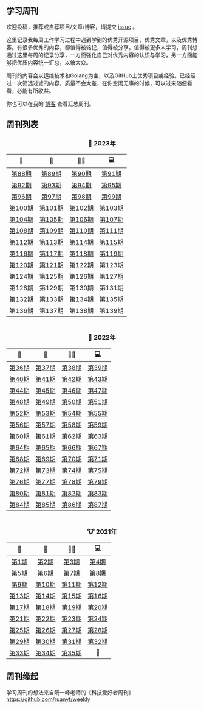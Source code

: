 ## 学习周刊

欢迎投稿，推荐或自荐项目/文章/博客，请提交 [issue](https://github.com/eryajf/Learning-Weekly/issues/new/choose) 。

这里记录我每周工作学习过程中遇到学到的优秀开源项目，优秀文章，以及优秀博客。有很多优秀的内容，都值得被铭记，值得被分享，值得被更多人学习，周刊想通过这里每周的记录分享，一方面强化自己对优秀内容的认识与学习，另一方面能够把优质内容统一汇总，以飨大众。

周刊的内容会以运维技术和Golang为主，以及GitHub上优秀项目或经验。已经经过一次筛选过滤的内容，质量不会太差，在你空闲无事的时候，可以过来随便看看，必能有所收益。

你也可以在我的 [博客](https://wiki.eryajf.net/learning-weekly/) 查看汇总周刊。

## 周刊列表

<div align="center">

### 🐰 2023年


|    📝    |    📔    |   👨‍💻    |    💻    |
| :-----: | :-----: | :-----: | :-----: |
| [第88期](./docs/03.2023%E5%B9%B4/01.%E5%AD%A6%E4%B9%A0%E5%91%A8%E5%88%8A-%E6%80%BB%E7%AC%AC88%E6%9C%9F-2023%E5%B9%B4%E7%AC%AC01%E5%91%A8.md)  | [第89期](./docs/03.2023%E5%B9%B4/2.%E5%AD%A6%E4%B9%A0%E5%91%A8%E5%88%8A-%E6%80%BB%E7%AC%AC89%E6%9C%9F-2023%E5%B9%B4%E7%AC%AC02%E5%91%A8.md)  | [第90期](./docs/03.2023%E5%B9%B4/03.%E5%AD%A6%E4%B9%A0%E5%91%A8%E5%88%8A-%E6%80%BB%E7%AC%AC90%E6%9C%9F-2023%E5%B9%B4%E7%AC%AC03%E5%91%A8.md)  | [第91期](./docs/03.2023%E5%B9%B4/04.%E5%AD%A6%E4%B9%A0%E5%91%A8%E5%88%8A-%E6%80%BB%E7%AC%AC91%E6%9C%9F-2023%E5%B9%B4%E7%AC%AC04%E5%91%A8.md)  |
| [第92期](./docs/03.2023%E5%B9%B4/05.%E5%AD%A6%E4%B9%A0%E5%91%A8%E5%88%8A-%E6%80%BB%E7%AC%AC92%E6%9C%9F-2023%E5%B9%B4%E7%AC%AC05%E5%91%A8.md)  | [第93期](./docs/03.2023%E5%B9%B4/06.%E5%AD%A6%E4%B9%A0%E5%91%A8%E5%88%8A-%E6%80%BB%E7%AC%AC93%E6%9C%9F-2023%E5%B9%B4%E7%AC%AC06%E5%91%A8.md)  | [第94期](./docs/03.2023%E5%B9%B4/07.%E5%AD%A6%E4%B9%A0%E5%91%A8%E5%88%8A-%E6%80%BB%E7%AC%AC94%E6%9C%9F-2023%E5%B9%B4%E7%AC%AC07%E5%91%A8.md)  | [第95期](./docs/03.2023%E5%B9%B4/08.%E5%AD%A6%E4%B9%A0%E5%91%A8%E5%88%8A-%E6%80%BB%E7%AC%AC95%E6%9C%9F-2023%E5%B9%B4%E7%AC%AC08%E5%91%A8.md)  |
| [第96期](./docs/03.2023%E5%B9%B4/09.%E5%AD%A6%E4%B9%A0%E5%91%A8%E5%88%8A-%E6%80%BB%E7%AC%AC96%E6%9C%9F-2023%E5%B9%B4%E7%AC%AC09%E5%91%A8.md)  | [第97期](./docs/03.2023%E5%B9%B4/10.%E5%AD%A6%E4%B9%A0%E5%91%A8%E5%88%8A-%E6%80%BB%E7%AC%AC97%E6%9C%9F-2023%E5%B9%B4%E7%AC%AC10%E5%91%A8.md)  | [第98期](./docs/03.2023%E5%B9%B4/11.%E5%AD%A6%E4%B9%A0%E5%91%A8%E5%88%8A-%E6%80%BB%E7%AC%AC98%E6%9C%9F-2023%E5%B9%B4%E7%AC%AC11%E5%91%A8.md)  | [第99期](./docs/03.2023%E5%B9%B4/12.%E5%AD%A6%E4%B9%A0%E5%91%A8%E5%88%8A-%E6%80%BB%E7%AC%AC99%E6%9C%9F-2023%E5%B9%B4%E7%AC%AC12%E5%91%A8.md)  |
| [第100期](./docs/03.2023%E5%B9%B4/13.%E5%AD%A6%E4%B9%A0%E5%91%A8%E5%88%8A-%E6%80%BB%E7%AC%AC100%E6%9C%9F-2023%E5%B9%B4%E7%AC%AC13%E5%91%A8.md) | [第101期](./docs/03.2023%E5%B9%B4/14.%E5%AD%A6%E4%B9%A0%E5%91%A8%E5%88%8A-%E6%80%BB%E7%AC%AC101%E6%9C%9F-2023%E5%B9%B4%E7%AC%AC14%E5%91%A8.md) | [第102期](./docs/03.2023%E5%B9%B4/15.%E5%AD%A6%E4%B9%A0%E5%91%A8%E5%88%8A-%E6%80%BB%E7%AC%AC102%E6%9C%9F-2023%E5%B9%B4%E7%AC%AC15%E5%91%A8.md) | [第103期](./docs/03.2023%E5%B9%B4/16.%E5%AD%A6%E4%B9%A0%E5%91%A8%E5%88%8A-%E6%80%BB%E7%AC%AC103%E6%9C%9F-2023%E5%B9%B4%E7%AC%AC16%E5%91%A8.md) |
| [第104期](./docs/03.2023%E5%B9%B4/17.%E5%AD%A6%E4%B9%A0%E5%91%A8%E5%88%8A-%E6%80%BB%E7%AC%AC104%E6%9C%9F-2023%E5%B9%B4%E7%AC%AC17%E5%91%A8.md) | [第105期](./docs/03.2023%E5%B9%B4/18.%E5%AD%A6%E4%B9%A0%E5%91%A8%E5%88%8A-%E6%80%BB%E7%AC%AC105%E6%9C%9F-2023%E5%B9%B4%E7%AC%AC18%E5%91%A8.md) | [第106期](./docs/03.2023%E5%B9%B4/19.%E5%AD%A6%E4%B9%A0%E5%91%A8%E5%88%8A-%E6%80%BB%E7%AC%AC106%E6%9C%9F-2023%E5%B9%B4%E7%AC%AC19%E5%91%A8.md) | [第107期](./docs/03.2023%E5%B9%B4/20.%E5%AD%A6%E4%B9%A0%E5%91%A8%E5%88%8A-%E6%80%BB%E7%AC%AC107%E6%9C%9F-2023%E5%B9%B4%E7%AC%AC20%E5%91%A8.md) |
| [第108期](./docs/03.2023%E5%B9%B4/21.%E5%AD%A6%E4%B9%A0%E5%91%A8%E5%88%8A-%E6%80%BB%E7%AC%AC108%E6%9C%9F-2023%E5%B9%B4%E7%AC%AC21%E5%91%A8.md) | [第109期](./docs/03.2023%E5%B9%B4/22.%E5%AD%A6%E4%B9%A0%E5%91%A8%E5%88%8A-%E6%80%BB%E7%AC%AC109%E6%9C%9F-2023%E5%B9%B4%E7%AC%AC22%E5%91%A8.md) | [第110期](./docs/03.2023%E5%B9%B4/23.%E5%AD%A6%E4%B9%A0%E5%91%A8%E5%88%8A-%E6%80%BB%E7%AC%AC110%E6%9C%9F-2023%E5%B9%B4%E7%AC%AC23%E5%91%A8.md) | [第111期](./docs/03.2023%E5%B9%B4/24.%E5%AD%A6%E4%B9%A0%E5%91%A8%E5%88%8A-%E6%80%BB%E7%AC%AC111%E6%9C%9F-2023%E5%B9%B4%E7%AC%AC24%E5%91%A8.md) |
| [第112期](./docs/03.2023%E5%B9%B4/25.%E5%AD%A6%E4%B9%A0%E5%91%A8%E5%88%8A-%E6%80%BB%E7%AC%AC112%E6%9C%9F-2023%E5%B9%B4%E7%AC%AC25%E5%91%A8.md) | [第113期](./docs/03.2023%E5%B9%B4/26.%E5%AD%A6%E4%B9%A0%E5%91%A8%E5%88%8A-%E6%80%BB%E7%AC%AC113%E6%9C%9F-2023%E5%B9%B4%E7%AC%AC26%E5%91%A8.md) | [第114期](./docs/03.2023%E5%B9%B4/27.%E5%AD%A6%E4%B9%A0%E5%91%A8%E5%88%8A-%E6%80%BB%E7%AC%AC114%E6%9C%9F-2023%E5%B9%B4%E7%AC%AC27%E5%91%A8.md) | [第115期](./docs/03.2023年/28.学习周刊-总第115期-2023年第28周.md) |
| [第116期](./docs/03.2023年/29.学习周刊-总第116期-2023年第29周.md) | [第117期](./docs/03.2023年/30.学习周刊-总第117期-2023年第30周.md) | [第118期](./docs/03.2023年/31.学习周刊-总第118期-2023年第31周.md) | [第119期](./docs/03.2023年/32.学习周刊-总第119期-2023年第32周.md) |
| [第120期](./docs/03.2023年/33.学习周刊-总第120期-2023年第33周.md) | [第121期](./docs/03.2023年/34.学习周刊-总第121期-2023年第34周.md) | 第122期 | 第123期 |
| 第124期 | 第125期 | 第126期 | 第127期 |
| 第128期 | 第129期 | 第130期 | 第131期 |
| 第132期 | 第133期 | 第134期 | 第135期 |
| 第136期 | 第137期 | 第138期 | 第139期 |

<img src="https://camo.githubusercontent.com/82291b0fe831bfc6781e07fc5090cbd0a8b912bb8b8d4fec0696c881834f81ac/68747470733a2f2f70726f626f742e6d656469612f394575424971676170492e676966"
width="800"  height="3">

### 🐯 2022年


|   📝    |   📔    |   👨‍💻   |   💻    |
| :----: | :----: | :----: | :----: |
| [第36期](https://github.com/eryajf/Learning-Weekly/blob/main/docs/02.2022%E5%B9%B4/01.%E5%AD%A6%E4%B9%A0%E5%91%A8%E5%88%8A-%E6%80%BB%E7%AC%AC36%E6%9C%9F-2022%E5%B9%B4%E7%AC%AC01%E5%91%A8.md) | [第37期](https://github.com/eryajf/Learning-Weekly/blob/main/docs/02.2022%E5%B9%B4/02.%E5%AD%A6%E4%B9%A0%E5%91%A8%E5%88%8A-%E6%80%BB%E7%AC%AC37%E6%9C%9F-2022%E5%B9%B4%E7%AC%AC02%E5%91%A8.md) | [第38期](https://github.com/eryajf/Learning-Weekly/blob/main/docs/02.2022%E5%B9%B4/03.%E5%AD%A6%E4%B9%A0%E5%91%A8%E5%88%8A-%E6%80%BB%E7%AC%AC38%E6%9C%9F-2022%E5%B9%B4%E7%AC%AC03%E5%91%A8.md) | [第39期](https://github.com/eryajf/Learning-Weekly/blob/main/docs/02.2022%E5%B9%B4/04.%E5%AD%A6%E4%B9%A0%E5%91%A8%E5%88%8A-%E6%80%BB%E7%AC%AC39%E6%9C%9F-2022%E5%B9%B4%E7%AC%AC04%E5%91%A8.md) |
| [第40期](https://github.com/eryajf/Learning-Weekly/blob/main/docs/02.2022%E5%B9%B4/05.%E5%AD%A6%E4%B9%A0%E5%91%A8%E5%88%8A-%E6%80%BB%E7%AC%AC40%E6%9C%9F-2022%E5%B9%B4%E7%AC%AC05%E5%91%A8.md) | [第41期](https://github.com/eryajf/Learning-Weekly/blob/main/docs/02.2022%E5%B9%B4/06.%E5%AD%A6%E4%B9%A0%E5%91%A8%E5%88%8A-%E6%80%BB%E7%AC%AC41%E6%9C%9F-2022%E5%B9%B4%E7%AC%AC06%E5%91%A8.md) | [第42期](https://github.com/eryajf/Learning-Weekly/blob/main/docs/02.2022%E5%B9%B4/07.%E5%AD%A6%E4%B9%A0%E5%91%A8%E5%88%8A-%E6%80%BB%E7%AC%AC42%E6%9C%9F-2022%E5%B9%B4%E7%AC%AC07%E5%91%A8.md) | [第43期](https://github.com/eryajf/Learning-Weekly/blob/main/docs/02.2022%E5%B9%B4/08.%E5%AD%A6%E4%B9%A0%E5%91%A8%E5%88%8A-%E6%80%BB%E7%AC%AC43%E6%9C%9F-2022%E5%B9%B4%E7%AC%AC08%E5%91%A8.md) |
| [第44期](https://github.com/eryajf/Learning-Weekly/blob/main/docs/02.2022%E5%B9%B4/09.%E5%AD%A6%E4%B9%A0%E5%91%A8%E5%88%8A-%E6%80%BB%E7%AC%AC44%E6%9C%9F-2022%E5%B9%B4%E7%AC%AC09%E5%91%A8.md) | [第45期](https://github.com/eryajf/Learning-Weekly/blob/main/docs/02.2022%E5%B9%B4/10.%E5%AD%A6%E4%B9%A0%E5%91%A8%E5%88%8A-%E6%80%BB%E7%AC%AC45%E6%9C%9F-2022%E5%B9%B4%E7%AC%AC10%E5%91%A8.md) | [第46期](https://github.com/eryajf/Learning-Weekly/blob/main/docs/02.2022%E5%B9%B4/11.%E5%AD%A6%E4%B9%A0%E5%91%A8%E5%88%8A-%E6%80%BB%E7%AC%AC46%E6%9C%9F-2022%E5%B9%B4%E7%AC%AC11%E5%91%A8.md) | [第47期](https://github.com/eryajf/Learning-Weekly/blob/main/docs/02.2022%E5%B9%B4/12.%E5%AD%A6%E4%B9%A0%E5%91%A8%E5%88%8A-%E6%80%BB%E7%AC%AC47%E6%9C%9F-2022%E5%B9%B4%E7%AC%AC12%E5%91%A8.md) |
| [第48期](https://github.com/eryajf/Learning-Weekly/blob/main/docs/02.2022%E5%B9%B4/13.%E5%AD%A6%E4%B9%A0%E5%91%A8%E5%88%8A-%E6%80%BB%E7%AC%AC48%E6%9C%9F-2022%E5%B9%B4%E7%AC%AC13%E5%91%A8.md) | [第49期](https://github.com/eryajf/Learning-Weekly/blob/main/docs/02.2022%E5%B9%B4/14.%E5%AD%A6%E4%B9%A0%E5%91%A8%E5%88%8A-%E6%80%BB%E7%AC%AC49%E6%9C%9F-2022%E5%B9%B4%E7%AC%AC14%E5%91%A8.md) | [第50期](https://github.com/eryajf/Learning-Weekly/blob/main/docs/02.2022%E5%B9%B4/15.%E5%AD%A6%E4%B9%A0%E5%91%A8%E5%88%8A-%E6%80%BB%E7%AC%AC50%E6%9C%9F-2022%E5%B9%B4%E7%AC%AC15%E5%91%A8.md) | [第51期](https://github.com/eryajf/Learning-Weekly/blob/main/docs/02.2022%E5%B9%B4/16.%E5%AD%A6%E4%B9%A0%E5%91%A8%E5%88%8A-%E6%80%BB%E7%AC%AC51%E6%9C%9F-2022%E5%B9%B4%E7%AC%AC16%E5%91%A8.md) |
|[第52期](https://github.com/eryajf/Learning-Weekly/blob/main/docs/02.2022%E5%B9%B4/17.%E5%AD%A6%E4%B9%A0%E5%91%A8%E5%88%8A-%E6%80%BB%E7%AC%AC52%E6%9C%9F-2022%E5%B9%B4%E7%AC%AC17%E5%91%A8.md) | [第53期](https://github.com/eryajf/Learning-Weekly/blob/main/docs/02.2022%E5%B9%B4/18.%E5%AD%A6%E4%B9%A0%E5%91%A8%E5%88%8A-%E6%80%BB%E7%AC%AC53%E6%9C%9F-2022%E5%B9%B4%E7%AC%AC18%E5%91%A8.md) | [第54期](https://github.com/eryajf/Learning-Weekly/blob/main/docs/02.2022%E5%B9%B4/19.%E5%AD%A6%E4%B9%A0%E5%91%A8%E5%88%8A-%E6%80%BB%E7%AC%AC54%E6%9C%9F-2022%E5%B9%B4%E7%AC%AC19%E5%91%A8.md) | [第55期](https://github.com/eryajf/Learning-Weekly/blob/main/docs/02.2022%E5%B9%B4/20.%E5%AD%A6%E4%B9%A0%E5%91%A8%E5%88%8A-%E6%80%BB%E7%AC%AC55%E6%9C%9F-2022%E5%B9%B4%E7%AC%AC20%E5%91%A8.md) |
|[第56期](https://github.com/eryajf/Learning-Weekly/blob/main/docs/02.2022%E5%B9%B4/21.%E5%AD%A6%E4%B9%A0%E5%91%A8%E5%88%8A-%E6%80%BB%E7%AC%AC56%E6%9C%9F-2022%E5%B9%B4%E7%AC%AC21%E5%91%A8.md) | [第57期](https://github.com/eryajf/Learning-Weekly/blob/main/docs/02.2022%E5%B9%B4/22.%E5%AD%A6%E4%B9%A0%E5%91%A8%E5%88%8A-%E6%80%BB%E7%AC%AC57%E6%9C%9F-2022%E5%B9%B4%E7%AC%AC22%E5%91%A8.md) | [第58期](https://github.com/eryajf/Learning-Weekly/blob/main/docs/02.2022%E5%B9%B4/23.%E5%AD%A6%E4%B9%A0%E5%91%A8%E5%88%8A-%E6%80%BB%E7%AC%AC58%E6%9C%9F-2022%E5%B9%B4%E7%AC%AC23%E5%91%A8.md) | [第59期](https://github.com/eryajf/learning-weekly/blob/main/docs/02.2022%E5%B9%B4/24.%E5%AD%A6%E4%B9%A0%E5%91%A8%E5%88%8A-%E6%80%BB%E7%AC%AC59%E6%9C%9F-2022%E5%B9%B4%E7%AC%AC24%E5%91%A8.md) |
|[第60期](https://github.com/eryajf/learning-weekly/blob/main/docs/02.2022%E5%B9%B4/25.%E5%AD%A6%E4%B9%A0%E5%91%A8%E5%88%8A-%E6%80%BB%E7%AC%AC60%E6%9C%9F-2022%E5%B9%B4%E7%AC%AC25%E5%91%A8.md) | [第61期](https://github.com/eryajf/learning-weekly/blob/main/docs/02.2022%E5%B9%B4/26.%E5%AD%A6%E4%B9%A0%E5%91%A8%E5%88%8A-%E6%80%BB%E7%AC%AC61%E6%9C%9F-2022%E5%B9%B4%E7%AC%AC26%E5%91%A8.md) | [第62期](https://github.com/eryajf/learning-weekly/blob/main/docs/02.2022%E5%B9%B4/27.%E5%AD%A6%E4%B9%A0%E5%91%A8%E5%88%8A-%E6%80%BB%E7%AC%AC62%E6%9C%9F-2022%E5%B9%B4%E7%AC%AC27%E5%91%A8.md) | [第63期](./docs/02.2022%E5%B9%B4/28.%E5%AD%A6%E4%B9%A0%E5%91%A8%E5%88%8A-%E6%80%BB%E7%AC%AC63%E6%9C%9F-2022%E5%B9%B4%E7%AC%AC28%E5%91%A8.md) |
|[第64期](./docs/02.2022%E5%B9%B4/29.%E5%AD%A6%E4%B9%A0%E5%91%A8%E5%88%8A-%E6%80%BB%E7%AC%AC64%E6%9C%9F-2022%E5%B9%B4%E7%AC%AC29%E5%91%A8.md) | [第65期](./docs/02.2022%E5%B9%B4/30.%E5%AD%A6%E4%B9%A0%E5%91%A8%E5%88%8A-%E6%80%BB%E7%AC%AC65%E6%9C%9F-2022%E5%B9%B4%E7%AC%AC30%E5%91%A8.md) | [第66期](./docs/02.2022%E5%B9%B4/31.%E5%AD%A6%E4%B9%A0%E5%91%A8%E5%88%8A-%E6%80%BB%E7%AC%AC66%E6%9C%9F-2022%E5%B9%B4%E7%AC%AC31%E5%91%A8.md) | [第67期](./docs/02.2022%E5%B9%B4/32.%E5%AD%A6%E4%B9%A0%E5%91%A8%E5%88%8A-%E6%80%BB%E7%AC%AC67%E6%9C%9F-2022%E5%B9%B4%E7%AC%AC32%E5%91%A8.md) |
|[第68期](./docs/02.2022%E5%B9%B4/33.%E5%AD%A6%E4%B9%A0%E5%91%A8%E5%88%8A-%E6%80%BB%E7%AC%AC68%E6%9C%9F-2022%E5%B9%B4%E7%AC%AC33%E5%91%A8.md) | [第69期](./docs/02.2022%E5%B9%B4/34.%E5%AD%A6%E4%B9%A0%E5%91%A8%E5%88%8A-%E6%80%BB%E7%AC%AC69%E6%9C%9F-2022%E5%B9%B4%E7%AC%AC34%E5%91%A8.md) | [第70期](./docs/02.2022%E5%B9%B4/35.%E5%AD%A6%E4%B9%A0%E5%91%A8%E5%88%8A-%E6%80%BB%E7%AC%AC70%E6%9C%9F-2022%E5%B9%B4%E7%AC%AC35%E5%91%A8.md) | [第71期](./docs/02.2022%E5%B9%B4/36.%E5%AD%A6%E4%B9%A0%E5%91%A8%E5%88%8A-%E6%80%BB%E7%AC%AC71%E6%9C%9F-2022%E5%B9%B4%E7%AC%AC36%E5%91%A8.md) |
|[第72期](./docs/02.2022%E5%B9%B4/37.%E5%AD%A6%E4%B9%A0%E5%91%A8%E5%88%8A-%E6%80%BB%E7%AC%AC72%E6%9C%9F-2022%E5%B9%B4%E7%AC%AC37%E5%91%A8.md) | [第73期](./docs/02.2022%E5%B9%B4/38.%E5%AD%A6%E4%B9%A0%E5%91%A8%E5%88%8A-%E6%80%BB%E7%AC%AC73%E6%9C%9F-2022%E5%B9%B4%E7%AC%AC38%E5%91%A8.md) | [第74期](./docs/02.2022%E5%B9%B4/39.%E5%AD%A6%E4%B9%A0%E5%91%A8%E5%88%8A-%E6%80%BB%E7%AC%AC74%E6%9C%9F-2022%E5%B9%B4%E7%AC%AC39%E5%91%A8.md) | [第75期](./docs/02.2022%E5%B9%B4/40.%E5%AD%A6%E4%B9%A0%E5%91%A8%E5%88%8A-%E6%80%BB%E7%AC%AC75%E6%9C%9F-2022%E5%B9%B4%E7%AC%AC40%E5%91%A8.md) |
|[第76期](./docs/02.2022%E5%B9%B4/41.%E5%AD%A6%E4%B9%A0%E5%91%A8%E5%88%8A-%E6%80%BB%E7%AC%AC76%E6%9C%9F-2022%E5%B9%B4%E7%AC%AC41%E5%91%A8.md) | [第77期](./docs/02.2022%E5%B9%B4/42.%E5%AD%A6%E4%B9%A0%E5%91%A8%E5%88%8A-%E6%80%BB%E7%AC%AC78%E6%9C%9F-2022%E5%B9%B4%E7%AC%AC43%E5%91%A8.md) | [第78期](./docs/02.2022%E5%B9%B4/43.%E5%AD%A6%E4%B9%A0%E5%91%A8%E5%88%8A-%E6%80%BB%E7%AC%AC78%E6%9C%9F-2022%E5%B9%B4%E7%AC%AC43%E5%91%A8.md) | [第79期](./docs/02.2022%E5%B9%B4/44.%E5%AD%A6%E4%B9%A0%E5%91%A8%E5%88%8A-%E6%80%BB%E7%AC%AC79%E6%9C%9F-2022%E5%B9%B4%E7%AC%AC44%E5%91%A8.md) |
|[第80期](./docs/02.2022%E5%B9%B4/45.%E5%AD%A6%E4%B9%A0%E5%91%A8%E5%88%8A-%E6%80%BB%E7%AC%AC80%E6%9C%9F-2022%E5%B9%B4%E7%AC%AC45%E5%91%A8.md) | [第81期](./docs/02.2022%E5%B9%B4/46.%E5%AD%A6%E4%B9%A0%E5%91%A8%E5%88%8A-%E6%80%BB%E7%AC%AC81%E6%9C%9F-2022%E5%B9%B4%E7%AC%AC46%E5%91%A8.md) | [第82期](./docs/02.2022%E5%B9%B4/47.%E5%AD%A6%E4%B9%A0%E5%91%A8%E5%88%8A-%E6%80%BB%E7%AC%AC82%E6%9C%9F-2022%E5%B9%B4%E7%AC%AC47%E5%91%A8.md) | [第83期](./docs/02.2022%E5%B9%B4/48.%E5%AD%A6%E4%B9%A0%E5%91%A8%E5%88%8A-%E6%80%BB%E7%AC%AC83%E6%9C%9F-2022%E5%B9%B4%E7%AC%AC48%E5%91%A8.md) |
|[第84期](./docs/02.2022%E5%B9%B4/49.%E5%AD%A6%E4%B9%A0%E5%91%A8%E5%88%8A-%E6%80%BB%E7%AC%AC84%E6%9C%9F-2022%E5%B9%B4%E7%AC%AC49%E5%91%A8.md) | [第85期](./docs/02.2022%E5%B9%B4/50.%E5%AD%A6%E4%B9%A0%E5%91%A8%E5%88%8A-%E6%80%BB%E7%AC%AC85%E6%9C%9F-2022%E5%B9%B4%E7%AC%AC50%E5%91%A8.md) | [第86期](./docs/02.2022%E5%B9%B4/51.%E5%AD%A6%E4%B9%A0%E5%91%A8%E5%88%8A-%E6%80%BB%E7%AC%AC86%E6%9C%9F-2022%E5%B9%B4%E7%AC%AC51%E5%91%A8.md) | [第87期](./docs/02.2022%E5%B9%B4/52.%E5%AD%A6%E4%B9%A0%E5%91%A8%E5%88%8A-%E6%80%BB%E7%AC%AC87%E6%9C%9F-2022%E5%B9%B4%E7%AC%AC52%E5%91%A8.md) |

<img src="https://camo.githubusercontent.com/82291b0fe831bfc6781e07fc5090cbd0a8b912bb8b8d4fec0696c881834f81ac/68747470733a2f2f70726f626f742e6d656469612f394575424971676170492e676966"
width="800"  height="3">

### 🐮 2021年

|                              📝                               |                              📔                               |                              👨‍💻                              |                              💻                               |
| :----------------------------------------------------------: | :----------------------------------------------------------: | :----------------------------------------------------------: | :----------------------------------------------------------: |
| [第1期](https://github.com/eryajf/Learning-Weekly/blob/main/docs/01.2021%E5%B9%B4/01.%E5%AD%A6%E4%B9%A0%E5%91%A8%E5%88%8A-%E6%80%BB%E7%AC%AC1%E6%9C%9F-2021%E5%B9%B4%E7%AC%AC18%E5%91%A8.md) | [第2期](https://github.com/eryajf/Learning-Weekly/blob/main/docs/01.2021%E5%B9%B4/02.%E5%AD%A6%E4%B9%A0%E5%91%A8%E5%88%8A-%E6%80%BB%E7%AC%AC2%E6%9C%9F-2021%E5%B9%B4%E7%AC%AC19%E5%91%A8.md) | [第3期](https://github.com/eryajf/Learning-Weekly/blob/main/docs/01.2021%E5%B9%B4/03.%E5%AD%A6%E4%B9%A0%E5%91%A8%E5%88%8A-%E6%80%BB%E7%AC%AC3%E6%9C%9F-2021%E5%B9%B4%E7%AC%AC20%E5%91%A8.md) | [第4期](https://github.com/eryajf/Learning-Weekly/blob/main/docs/01.2021%E5%B9%B4/04.%E5%AD%A6%E4%B9%A0%E5%91%A8%E5%88%8A-%E6%80%BB%E7%AC%AC4%E6%9C%9F-2021%E5%B9%B4%E7%AC%AC21%E5%91%A8.md) |
| [第5期](https://github.com/eryajf/Learning-Weekly/blob/main/docs/01.2021%E5%B9%B4/05.%E5%AD%A6%E4%B9%A0%E5%91%A8%E5%88%8A-%E6%80%BB%E7%AC%AC5%E6%9C%9F-2021%E5%B9%B4%E7%AC%AC22%E5%91%A8.md) | [第6期](https://github.com/eryajf/Learning-Weekly/blob/main/docs/01.2021%E5%B9%B4/06.%E5%AD%A6%E4%B9%A0%E5%91%A8%E5%88%8A-%E6%80%BB%E7%AC%AC6%E6%9C%9F-2021%E5%B9%B4%E7%AC%AC23%E5%91%A8.md) | [第7期](https://github.com/eryajf/Learning-Weekly/blob/main/docs/01.2021%E5%B9%B4/07.%E5%AD%A6%E4%B9%A0%E5%91%A8%E5%88%8A-%E6%80%BB%E7%AC%AC7%E6%9C%9F-2021%E5%B9%B4%E7%AC%AC24%E5%91%A8.md) | [第8期](https://github.com/eryajf/Learning-Weekly/blob/main/docs/01.2021%E5%B9%B4/08.%E5%AD%A6%E4%B9%A0%E5%91%A8%E5%88%8A-%E6%80%BB%E7%AC%AC8%E6%9C%9F-2021%E5%B9%B4%E7%AC%AC25%E5%91%A8.md) |
| [第9期](https://github.com/eryajf/Learning-Weekly/blob/main/docs/01.2021%E5%B9%B4/09.%E5%AD%A6%E4%B9%A0%E5%91%A8%E5%88%8A-%E6%80%BB%E7%AC%AC9%E6%9C%9F-2021%E5%B9%B4%E7%AC%AC26%E5%91%A8.md) | [第10期](https://github.com/eryajf/Learning-Weekly/blob/main/docs/01.2021%E5%B9%B4/10.%E5%AD%A6%E4%B9%A0%E5%91%A8%E5%88%8A-%E6%80%BB%E7%AC%AC10%E6%9C%9F-2021%E5%B9%B4%E7%AC%AC27%E5%91%A8.md) | [第11期](https://github.com/eryajf/Learning-Weekly/blob/main/docs/01.2021%E5%B9%B4/11.%E5%AD%A6%E4%B9%A0%E5%91%A8%E5%88%8A-%E6%80%BB%E7%AC%AC11%E6%9C%9F-2021%E5%B9%B4%E7%AC%AC28%E5%91%A8.md) | [第12期](https://github.com/eryajf/Learning-Weekly/blob/main/docs/01.2021%E5%B9%B4/12.%E5%AD%A6%E4%B9%A0%E5%91%A8%E5%88%8A-%E6%80%BB%E7%AC%AC12%E6%9C%9F-2021%E5%B9%B4%E7%AC%AC29%E5%91%A8.md) |
| [第13期](https://github.com/eryajf/Learning-Weekly/blob/main/docs/01.2021%E5%B9%B4/13.%E5%AD%A6%E4%B9%A0%E5%91%A8%E5%88%8A-%E6%80%BB%E7%AC%AC13%E6%9C%9F-2021%E5%B9%B4%E7%AC%AC30%E5%91%A8.md) | [第14期](https://github.com/eryajf/Learning-Weekly/blob/main/docs/01.2021%E5%B9%B4/14.%E5%AD%A6%E4%B9%A0%E5%91%A8%E5%88%8A-%E6%80%BB%E7%AC%AC14%E6%9C%9F-2021%E5%B9%B4%E7%AC%AC31%E5%91%A8.md) | [第15期](https://github.com/eryajf/Learning-Weekly/blob/main/docs/01.2021%E5%B9%B4/15.%E5%AD%A6%E4%B9%A0%E5%91%A8%E5%88%8A-%E6%80%BB%E7%AC%AC15%E6%9C%9F-2021%E5%B9%B4%E7%AC%AC32%E5%91%A8.md) | [第16期](https://github.com/eryajf/Learning-Weekly/blob/main/docs/01.2021%E5%B9%B4/16.%E5%AD%A6%E4%B9%A0%E5%91%A8%E5%88%8A-%E6%80%BB%E7%AC%AC16%E6%9C%9F-2021%E5%B9%B4%E7%AC%AC33%E5%91%A8.md) |
| [第17期](https://github.com/eryajf/Learning-Weekly/blob/main/docs/01.2021%E5%B9%B4/17.%E5%AD%A6%E4%B9%A0%E5%91%A8%E5%88%8A-%E6%80%BB%E7%AC%AC17%E6%9C%9F-2021%E5%B9%B4%E7%AC%AC34%E5%91%A8.md) | [第18期](https://github.com/eryajf/Learning-Weekly/blob/main/docs/01.2021%E5%B9%B4/18.%E5%AD%A6%E4%B9%A0%E5%91%A8%E5%88%8A-%E6%80%BB%E7%AC%AC18%E6%9C%9F-2021%E5%B9%B4%E7%AC%AC35%E5%91%A8.md) | [第19期](https://github.com/eryajf/Learning-Weekly/blob/main/docs/01.2021%E5%B9%B4/19.%E5%AD%A6%E4%B9%A0%E5%91%A8%E5%88%8A-%E6%80%BB%E7%AC%AC19%E6%9C%9F-2021%E5%B9%B4%E7%AC%AC36%E5%91%A8.md) | [第20期](https://github.com/eryajf/Learning-Weekly/blob/main/docs/01.2021%E5%B9%B4/20.%E5%AD%A6%E4%B9%A0%E5%91%A8%E5%88%8A-%E6%80%BB%E7%AC%AC20%E6%9C%9F-2021%E5%B9%B4%E7%AC%AC37%E5%91%A8.md) |
| [第21期](https://github.com/eryajf/Learning-Weekly/blob/main/docs/01.2021%E5%B9%B4/21.%E5%AD%A6%E4%B9%A0%E5%91%A8%E5%88%8A-%E6%80%BB%E7%AC%AC21%E6%9C%9F-2021%E5%B9%B4%E7%AC%AC38%E5%91%A8.md) | [第22期](https://github.com/eryajf/Learning-Weekly/blob/main/docs/01.2021%E5%B9%B4/22.%E5%AD%A6%E4%B9%A0%E5%91%A8%E5%88%8A-%E6%80%BB%E7%AC%AC22%E6%9C%9F-2021%E5%B9%B4%E7%AC%AC39%E5%91%A8.md) | [第23期](https://github.com/eryajf/Learning-Weekly/blob/main/docs/01.2021%E5%B9%B4/23.%E5%AD%A6%E4%B9%A0%E5%91%A8%E5%88%8A-%E6%80%BB%E7%AC%AC23%E6%9C%9F-2021%E5%B9%B4%E7%AC%AC40%E5%91%A8.md) | [第24期](https://github.com/eryajf/Learning-Weekly/blob/main/docs/01.2021%E5%B9%B4/24.%E5%AD%A6%E4%B9%A0%E5%91%A8%E5%88%8A-%E6%80%BB%E7%AC%AC24%E6%9C%9F-2021%E5%B9%B4%E7%AC%AC41%E5%91%A8.md) |
| [第25期](https://github.com/eryajf/Learning-Weekly/blob/main/docs/01.2021%E5%B9%B4/25.%E5%AD%A6%E4%B9%A0%E5%91%A8%E5%88%8A-%E6%80%BB%E7%AC%AC25%E6%9C%9F-2021%E5%B9%B4%E7%AC%AC42%E5%91%A8.md) | [第26期](https://github.com/eryajf/Learning-Weekly/blob/main/docs/01.2021%E5%B9%B4/26.%E5%AD%A6%E4%B9%A0%E5%91%A8%E5%88%8A-%E6%80%BB%E7%AC%AC26%E6%9C%9F-2021%E5%B9%B4%E7%AC%AC43%E5%91%A8.md) | [第27期](https://github.com/eryajf/Learning-Weekly/blob/main/docs/01.2021%E5%B9%B4/27.%E5%AD%A6%E4%B9%A0%E5%91%A8%E5%88%8A-%E6%80%BB%E7%AC%AC27%E6%9C%9F-2021%E5%B9%B4%E7%AC%AC44%E5%91%A8.md) | [第28期](https://github.com/eryajf/Learning-Weekly/blob/main/docs/01.2021%E5%B9%B4/28.%E5%AD%A6%E4%B9%A0%E5%91%A8%E5%88%8A-%E6%80%BB%E7%AC%AC28%E6%9C%9F-2021%E5%B9%B4%E7%AC%AC45%E5%91%A8.md) |
| [第29期](https://github.com/eryajf/Learning-Weekly/blob/main/docs/01.2021%E5%B9%B4/29.%E5%AD%A6%E4%B9%A0%E5%91%A8%E5%88%8A-%E6%80%BB%E7%AC%AC29%E6%9C%9F-2021%E5%B9%B4%E7%AC%AC46%E5%91%A8.md) | [第30期](https://github.com/eryajf/Learning-Weekly/blob/main/docs/01.2021%E5%B9%B4/30.%E5%AD%A6%E4%B9%A0%E5%91%A8%E5%88%8A-%E6%80%BB%E7%AC%AC30%E6%9C%9F-2021%E5%B9%B4%E7%AC%AC47%E5%91%A8.md) | [第31期](https://github.com/eryajf/Learning-Weekly/blob/main/docs/01.2021%E5%B9%B4/31.%E5%AD%A6%E4%B9%A0%E5%91%A8%E5%88%8A-%E6%80%BB%E7%AC%AC31%E6%9C%9F-2021%E5%B9%B4%E7%AC%AC48%E5%91%A8.md) | [第32期](https://github.com/eryajf/Learning-Weekly/blob/main/docs/01.2021%E5%B9%B4/32.%E5%AD%A6%E4%B9%A0%E5%91%A8%E5%88%8A-%E6%80%BB%E7%AC%AC32%E6%9C%9F-2021%E5%B9%B4%E7%AC%AC49%E5%91%A8.md) |
| [第33期](https://github.com/eryajf/Learning-Weekly/blob/main/docs/01.2021%E5%B9%B4/33.%E5%AD%A6%E4%B9%A0%E5%91%A8%E5%88%8A-%E6%80%BB%E7%AC%AC33%E6%9C%9F-2021%E5%B9%B4%E7%AC%AC50%E5%91%A8.md) | [第34期](https://github.com/eryajf/Learning-Weekly/blob/main/docs/01.2021%E5%B9%B4/34.%E5%AD%A6%E4%B9%A0%E5%91%A8%E5%88%8A-%E6%80%BB%E7%AC%AC34%E6%9C%9F-2021%E5%B9%B4%E7%AC%AC51%E5%91%A8.md) | [第35期](https://github.com/eryajf/Learning-Weekly/blob/main/docs/01.2021%E5%B9%B4/35.%E5%AD%A6%E4%B9%A0%E5%91%A8%E5%88%8A-%E6%80%BB%E7%AC%AC35%E6%9C%9F-2021%E5%B9%B4%E7%AC%AC52%E5%91%A8.md) |                              🥳                               |


</div>


## 周刊缘起

学习周刊的想法来自阮一峰老师的《科技爱好者周刊》：https://github.com/ruanyf/weekly
